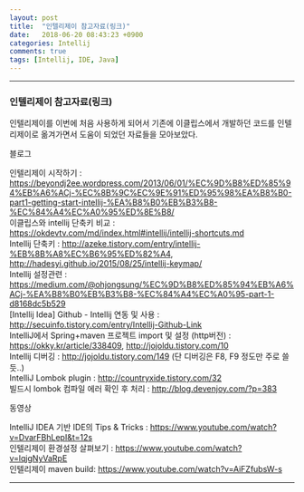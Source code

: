 ```yaml
---
layout: post
title:  "인텔리제이 참고자료(링크)"
date:   2018-06-20 08:43:23 +0900
categories: Intellij
comments: true
tags: [Intellij, IDE, Java]
---
```


---
### 인텔리제이 참고자료(링크)

인텔리제이를 이번에 처음 사용하게 되어서 기존에 이클립스에서 개발하던 코드를 인텔리제이로 옮겨가면서 도움이 되었던 자료들을 모아보았다.

블로그
>
인텔리제이 시작하기 : <https://beyondj2ee.wordpress.com/2013/06/01/%EC%9D%B8%ED%85%94%EB%A6%ACj-%EC%8B%9C%EC%9E%91%ED%95%98%EA%B8%B0-part1-getting-start-intellij-%EA%B8%B0%EB%B3%B8-%EC%84%A4%EC%A0%95%ED%8E%B8/>
<br/>
이클립스와 intellij 단축키 비교 : <https://okdevtv.com/md/index.html#intellij/intellij-shortcuts.md> 
<br/>
Intellij 단축키 : <http://azeke.tistory.com/entry/intellij-%EB%8B%A8%EC%B6%95%ED%82%A4>, <http://hadesyi.github.io/2015/08/25/intellij-keymap/>
<br/>
Intellij 설정관련 : <https://medium.com/@ohjongsung/%EC%9D%B8%ED%85%94%EB%A6%ACj-%EA%B8%B0%EB%B3%B8-%EC%84%A4%EC%A0%95-part-1-d8168dc5b529>
<br/>
[Intellij Idea] Github - Intellij 연동 및 사용 : <http://secuinfo.tistory.com/entry/Intellij-Github-Link>
<br/>
IntelliJ에서 Spring+maven 프로젝트 import 및 설정 (http버전) : <https://okky.kr/article/338409>, <http://jojoldu.tistory.com/10>
<br/>
Intellij 디버깅 : <http://jojoldu.tistory.com/149> (단 디버깅은 F8, F9 정도만 주로 쓸듯..)
<br/> 
IntelliJ Lombok plugin : <http://countryxide.tistory.com/32>
<br/>
빌드시 lombok 컴파일 에러 확인 후 처리 : <http://blog.devenjoy.com/?p=383>


동영상
>
IntelliJ IDEA 기반 IDE의 Tips & Tricks : <https://www.youtube.com/watch?v=DvarFBhLepI&t=12s>
<br/>
인텔리제이 환경설정 살펴보기 : <https://www.youtube.com/watch?v=lqjgNyVaRpE>
<br/>
인텔리제이 maven build: <https://www.youtube.com/watch?v=AiFZfubsW-s>

[jekyll-docs]: https://jekyllrb.com/docs/home
[jekyll-gh]:   https://github.com/jekyll/jekyll
[jekyll-talk]: https://talk.jekyllrb.com/
---
